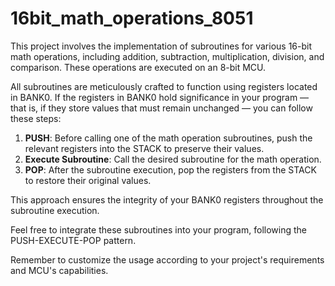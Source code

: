 # 16bit_math_operations_8051

This project involves the implementation of subroutines for various 16-bit math operations, including addition, subtraction, multiplication, division, and comparison. These operations are executed on an 8-bit MCU.

All subroutines are meticulously crafted to function using registers located in BANK0. If the registers in BANK0 hold significance in your program — that is, if they store values that must remain unchanged — you can follow these steps:

1. **PUSH**: Before calling one of the math operation subroutines, push the relevant registers into the STACK to preserve their values.
2. **Execute Subroutine**: Call the desired subroutine for the math operation.
3. **POP**: After the subroutine execution, pop the registers from the STACK to restore their original values.

This approach ensures the integrity of your BANK0 registers throughout the subroutine execution.

Feel free to integrate these subroutines into your program, following the PUSH-EXECUTE-POP pattern.

Remember to customize the usage according to your project's requirements and MCU's capabilities.

<!-- If you have any code examples, images, or diagrams related to this, consider adding them to provide visual aid. -->

